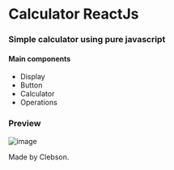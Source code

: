 # Calculator ReactJs


### Simple calculator using pure javascript

#### Main components

- Display 
- Button
- Calculator
- Operations

### Preview 

![image](https://user-images.githubusercontent.com/60331806/102667954-7c6fb800-4169-11eb-9658-00ef01d907d1.png)






Made by Clebson. 
